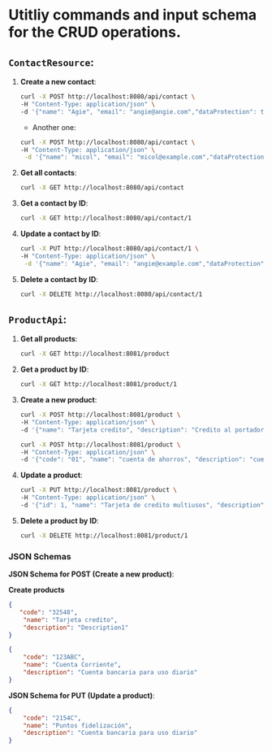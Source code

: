 # Utitliy commands and input schema for the CRUD operations.

## `ContactResource`:

1. **Create a new contact**:
    ```sh
    curl -X POST http://localhost:8080/api/contact \
    -H "Content-Type: application/json" \
    -d '{"name": "Agie", "email": "angie@angie.com","dataProtection": true}'
    ```
    - Another one:
    ```sh
    curl -X POST http://localhost:8080/api/contact \
    -H "Content-Type: application/json" \
     -d '{"name": "micol", "email": "micol@example.com","dataProtection": true}'
    ```

2. **Get all contacts**:
    ```sh
    curl -X GET http://localhost:8080/api/contact
    ```

3. **Get a contact by ID**:
    ```sh
    curl -X GET http://localhost:8080/api/contact/1
    ```

4. **Update a contact by ID**:
    ```sh
    curl -X PUT http://localhost:8080/api/contact/1 \
    -H "Content-Type: application/json" \
     -d '{"name": "Agie", "email": "angie@example.com","dataProtection": true}'
    ```

5. **Delete a contact by ID**:
    ```sh
    curl -X DELETE http://localhost:8080/api/contact/1
    ```
## `ProductApi`:

1. **Get all products**:
    ```sh
    curl -X GET http://localhost:8081/product
    ```

2. **Get a product by ID**:
    ```sh
    curl -X GET http://localhost:8081/product/1
    ```

3. **Create a new product**:
    ```sh
    curl -X POST http://localhost:8081/product \
    -H "Content-Type: application/json" \
    -d '{"name": "Tarjeta credito", "description": "Credito al portador de la tarjeta"}'
    ```
    ```sh
    curl -X POST http://localhost:8081/product \
    -H "Content-Type: application/json" \
    -d '{"code": "01", "name": "cuenta de ahorros", "description": "cuenta principal del cliente"}'
    ```
4. **Update a product**:
    ```sh
    curl -X PUT http://localhost:8081/product \
    -H "Content-Type: application/json" \
    -d '{"id": 1, "name": "Tarjeta de credito multiusos", "description": "Puede usarse en cualquier establecimiento"}'
    ```
5. **Delete a product by ID**:
    ```sh
    curl -X DELETE http://localhost:8081/product/1
    ```

### JSON Schemas

**JSON Schema for POST (Create a new product)**:

**Create products**
```json
{
   "code": "32548",
    "name": "Tarjeta credito",
    "description": "Description1"
}
```
```json
{
    "code": "123ABC",
    "name": "Cuenta Corriente",
    "description": "Cuenta bancaria para uso diario"
}
```
**JSON Schema for PUT (Update a product)**:
```json
{
    "code": "2154C",
    "name": "Puntos fidelización",
    "description": "Cuenta bancaria para uso diario"
}
```
